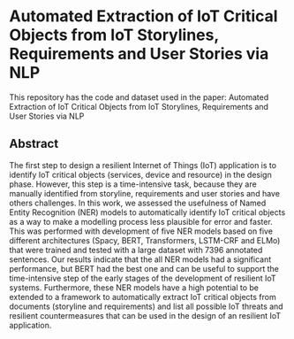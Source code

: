 # Automated Extraction of IoT Critical Objects from IoT Storylines, Requirements and User Stories via NLP

This repository has the code and dataset used in the paper: Automated Extraction of IoT Critical Objects from IoT Storylines, Requirements and User Stories via NLP

## Abstract

The first step to design a resilient Internet of Things (IoT) application is to identify IoT critical objects (services, device and resource) in the design phase.
However, this step is a time-intensive task, because they are manually identified from storyline, requirements and user stories and have others challenges.
In this work, we assessed the usefulness of Named Entity Recognition (NER) models to automatically  identify IoT critical objects as a way to make a modelling process less plausible for error and faster. This
was performed with development of five NER models based on five different architectures (Spacy, BERT, Transformers, LSTM-CRF and ELMo)
that were trained and tested with a large dataset with 7396
annotated sentences. Our results indicate that the all NER models had a significant performance, but BERT had the best one and can be useful
to support the time-intensive step of the early stages of the development of resilient IoT systems.
Furthermore, these NER models have a high potential to be extended to a framework to automatically extract IoT critical objects from documents (storyline and requirements) and list all possible IoT threats and resilient countermeasures that can be used in the design of an resilient IoT application.
